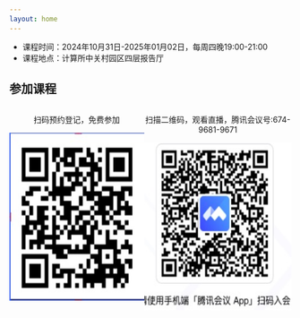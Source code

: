```yaml
---
layout: home
---
```


- 课程时间：2024年10月31日-2025年01月02日，每周四晚19:00-21:00
- 课程地点：计算所中关村园区四层报告厅

## 参加课程

<div style="display: flex; justify-content: space-around;">
  <div style="text-align: center;">
    <p>扫码预约登记，免费参加</p>
    <img src="_images/qr1.jpg" alt="" style="width: 300px; height: 300px;">
  </div>
  <div style="text-align: center;">
    <p>扫描二维码，观看直播，腾讯会议号:674-9681-9671</p>
    <img src="_images/qr2.jpg" alt="" style="width: 300px; height: 300px;">
  </div>
</div>